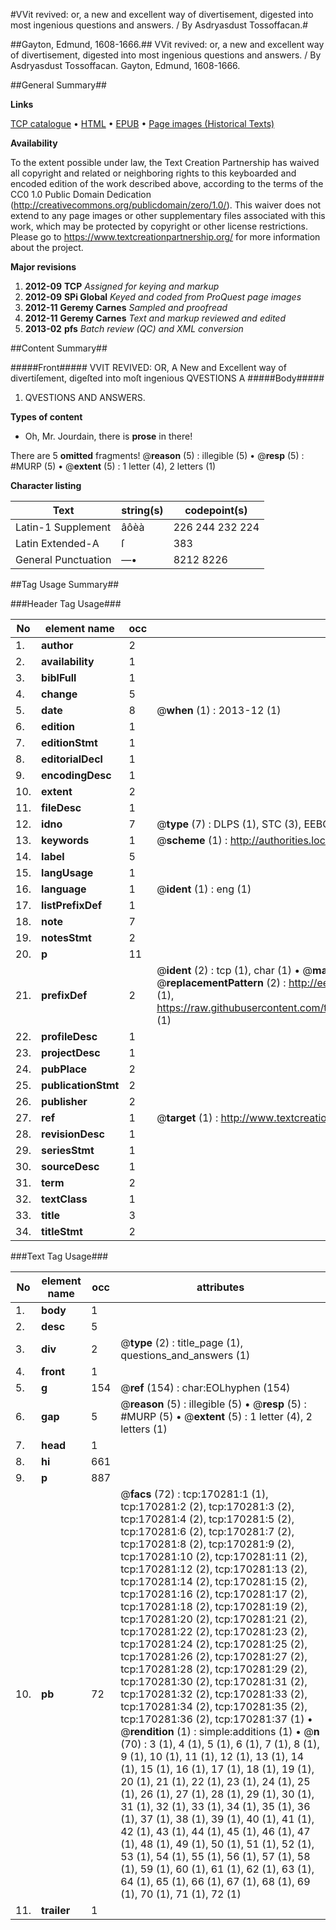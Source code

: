 #VVit revived: or, a new and excellent way of divertisement, digested into most ingenious questions and answers. / By Asdryasdust Tossoffacan.#

##Gayton, Edmund, 1608-1666.##
VVit revived: or, a new and excellent way of divertisement, digested into most ingenious questions and answers. / By Asdryasdust Tossoffacan.
Gayton, Edmund, 1608-1666.

##General Summary##

**Links**

[TCP catalogue](http://www.ota.ox.ac.uk/tcp/)  • 
[HTML](http://tei.it.ox.ac.uk/tcp/Texts-HTML/free/A85/A85879.html)  • 
[EPUB](http://tei.it.ox.ac.uk/tcp/Texts-EPUB/free/A85/A85879.epub) • 
[Page images (Historical Texts)](https://historicaltexts.jisc.ac.uk/eebo-99868257e)

**Availability**

To the extent possible under law, the Text Creation Partnership has waived all copyright and related or neighboring rights to this keyboarded and encoded edition of the work described above, according to the terms of the CC0 1.0 Public Domain Dedication (http://creativecommons.org/publicdomain/zero/1.0/). This waiver does not extend to any page images or other supplementary files associated with this work, which may be protected by copyright or other license restrictions. Please go to https://www.textcreationpartnership.org/ for more information about the project.

**Major revisions**

1. __2012-09__ __TCP__ *Assigned for keying and markup*
1. __2012-09__ __SPi Global__ *Keyed and coded from ProQuest page images*
1. __2012-11__ __Geremy Carnes__ *Sampled and proofread*
1. __2012-11__ __Geremy Carnes__ *Text and markup reviewed and edited*
1. __2013-02__ __pfs__ *Batch review (QC) and XML conversion*

##Content Summary##

#####Front#####
VVIT REVIVED: OR, A New and Excellent way of divertiſement, digeſted into moſt ingenious QVESTIONS A
#####Body#####

1. QVESTIONS AND ANSWERS.

**Types of content**

  * Oh, Mr. Jourdain, there is **prose** in there!

There are 5 **omitted** fragments! 
 @__reason__ (5) : illegible (5)  •  @__resp__ (5) : #MURP (5)  •  @__extent__ (5) : 1 letter (4), 2 letters (1)

**Character listing**


|Text|string(s)|codepoint(s)|
|---|---|---|
|Latin-1 Supplement|âôèà|226 244 232 224|
|Latin Extended-A|ſ|383|
|General Punctuation|—•|8212 8226|

##Tag Usage Summary##

###Header Tag Usage###

|No|element name|occ|attributes|
|---|---|---|---|
|1.|__author__|2||
|2.|__availability__|1||
|3.|__biblFull__|1||
|4.|__change__|5||
|5.|__date__|8| @__when__ (1) : 2013-12 (1)|
|6.|__edition__|1||
|7.|__editionStmt__|1||
|8.|__editorialDecl__|1||
|9.|__encodingDesc__|1||
|10.|__extent__|2||
|11.|__fileDesc__|1||
|12.|__idno__|7| @__type__ (7) : DLPS (1), STC (3), EEBO-CITATION (1), PROQUEST (1), VID (1)|
|13.|__keywords__|1| @__scheme__ (1) : http://authorities.loc.gov/ (1)|
|14.|__label__|5||
|15.|__langUsage__|1||
|16.|__language__|1| @__ident__ (1) : eng (1)|
|17.|__listPrefixDef__|1||
|18.|__note__|7||
|19.|__notesStmt__|2||
|20.|__p__|11||
|21.|__prefixDef__|2| @__ident__ (2) : tcp (1), char (1)  •  @__matchPattern__ (2) : ([0-9\-]+):([0-9IVX]+) (1), (.+) (1)  •  @__replacementPattern__ (2) : http://eebo.chadwyck.com/downloadtiff?vid=$1&page=$2 (1), https://raw.githubusercontent.com/textcreationpartnership/Texts/master/tcpchars.xml#$1 (1)|
|22.|__profileDesc__|1||
|23.|__projectDesc__|1||
|24.|__pubPlace__|2||
|25.|__publicationStmt__|2||
|26.|__publisher__|2||
|27.|__ref__|1| @__target__ (1) : http://www.textcreationpartnership.org/docs/. (1)|
|28.|__revisionDesc__|1||
|29.|__seriesStmt__|1||
|30.|__sourceDesc__|1||
|31.|__term__|2||
|32.|__textClass__|1||
|33.|__title__|3||
|34.|__titleStmt__|2||


###Text Tag Usage###

|No|element name|occ|attributes|
|---|---|---|---|
|1.|__body__|1||
|2.|__desc__|5||
|3.|__div__|2| @__type__ (2) : title_page (1), questions_and_answers (1)|
|4.|__front__|1||
|5.|__g__|154| @__ref__ (154) : char:EOLhyphen (154)|
|6.|__gap__|5| @__reason__ (5) : illegible (5)  •  @__resp__ (5) : #MURP (5)  •  @__extent__ (5) : 1 letter (4), 2 letters (1)|
|7.|__head__|1||
|8.|__hi__|661||
|9.|__p__|887||
|10.|__pb__|72| @__facs__ (72) : tcp:170281:1 (1), tcp:170281:2 (2), tcp:170281:3 (2), tcp:170281:4 (2), tcp:170281:5 (2), tcp:170281:6 (2), tcp:170281:7 (2), tcp:170281:8 (2), tcp:170281:9 (2), tcp:170281:10 (2), tcp:170281:11 (2), tcp:170281:12 (2), tcp:170281:13 (2), tcp:170281:14 (2), tcp:170281:15 (2), tcp:170281:16 (2), tcp:170281:17 (2), tcp:170281:18 (2), tcp:170281:19 (2), tcp:170281:20 (2), tcp:170281:21 (2), tcp:170281:22 (2), tcp:170281:23 (2), tcp:170281:24 (2), tcp:170281:25 (2), tcp:170281:26 (2), tcp:170281:27 (2), tcp:170281:28 (2), tcp:170281:29 (2), tcp:170281:30 (2), tcp:170281:31 (2), tcp:170281:32 (2), tcp:170281:33 (2), tcp:170281:34 (2), tcp:170281:35 (2), tcp:170281:36 (2), tcp:170281:37 (1)  •  @__rendition__ (1) : simple:additions (1)  •  @__n__ (70) : 3 (1), 4 (1), 5 (1), 6 (1), 7 (1), 8 (1), 9 (1), 10 (1), 11 (1), 12 (1), 13 (1), 14 (1), 15 (1), 16 (1), 17 (1), 18 (1), 19 (1), 20 (1), 21 (1), 22 (1), 23 (1), 24 (1), 25 (1), 26 (1), 27 (1), 28 (1), 29 (1), 30 (1), 31 (1), 32 (1), 33 (1), 34 (1), 35 (1), 36 (1), 37 (1), 38 (1), 39 (1), 40 (1), 41 (1), 42 (1), 43 (1), 44 (1), 45 (1), 46 (1), 47 (1), 48 (1), 49 (1), 50 (1), 51 (1), 52 (1), 53 (1), 54 (1), 55 (1), 56 (1), 57 (1), 58 (1), 59 (1), 60 (1), 61 (1), 62 (1), 63 (1), 64 (1), 65 (1), 66 (1), 67 (1), 68 (1), 69 (1), 70 (1), 71 (1), 72 (1)|
|11.|__trailer__|1||
